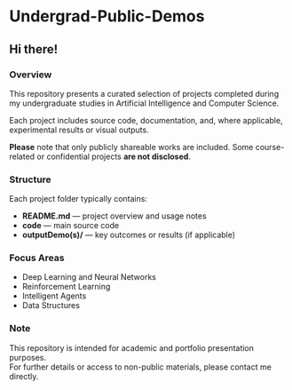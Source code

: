 # Undergrad-Public-Demos

## Hi there!

### Overview

This repository presents a curated selection of projects completed during my undergraduate studies in Artificial Intelligence and Computer Science.<br>

 Each project includes source code, documentation, and, where applicable, experimental results or visual outputs.<br>

**Please** note that only publicly shareable works are included. Some course-related or confidential projects **are not disclosed**.  <br>

### Structure

Each project folder typically contains:<br>

- **README.md** — project overview and usage notes<br>
- **code** — main source code<br>
- **outputDemo(s)/** — key outcomes or results (if applicable)<br>

### Focus Areas

- Deep Learning and Neural Networks<br>
- Reinforcement Learning <br>
- Intelligent Agents<br>
- Data Structures<br>

### Note

This repository is intended for academic and portfolio presentation purposes.<br>
 For further details or access to non-public materials, please contact me directly.<br>
